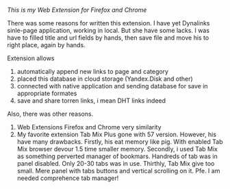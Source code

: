 *This is my Web Extension for Firefox and Chrome*

There was some reasons for written this extension. I have yet Dynalinks sinle-page application, working in local. But she have some lacks. I was have to filled title and url fields by hands, then save file and move his to right place, again by hands. 

Extension allows
1) automatically append new links to page and category
2) placed this database in cloud storage (Yandex.Disk and other)
3) connected with native application and sending database for save in appropriate formates
4) save and share torren links, i mean DHT links indeed

Also, there was other reasons.

1) Web Extensions Firefox and Chrome very similarity
2) My favorite extension Tab Mix Plus gone with 57 version. However, his have many drawbacks. Firstly, his eat memory like pig. With enabled Tab Mix browser devour 1.5 time smaller memory. Secondly, i used Tab Mix as something perverted manager of bookmars. Handreds of tab was in panel disabled. Only 20-30 tabs was in use. Thirthly, Tab Mix give too small. Mere panel with tabs buttons and vertical scrolling on it. Pfe. I am needed comprehence tab manager!

